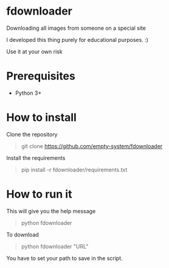 # fdownloader
Downloading all images from someone on a special site

I developed this thing purely for educational purposes. :)

Use it at your own risk

# Prerequisites
* Python 3+

# How to install
Clone the repository
> git clone https://github.com/empty-system/fdownloader

Install the requirements
> pip install -r fdownloader/requirements.txt

# How to run it
This will give you the help message
> python fdownloader

To download
> python fdownloader "URL"

You have to set your path to save in the script.

